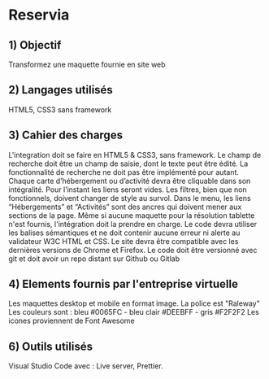 # Reservia

## 1) Objectif
Transformez une maquette fournie en site web

## 2) Langages utilisés
HTML5, CSS3 sans framework

## 3) Cahier des charges
L'integration doit se faire en HTML5 & CSS3, sans framework.
Le champ de recherche doit être un champ de saisie, dont le texte peut être édité. La fonctionnalité de recherche ne doit pas être implémenté pour autant.
Chaque carte d’hébergement ou d’activité devra être cliquable dans son intégralité. Pour l’instant les liens seront vides.
Les filtres, bien que non fonctionnels, doivent changer de style au survol.
Dans le menu, les liens “Hébergements” et “Activités” sont des ancres qui doivent mener aux sections de la page.
Même si aucune maquette pour la résolution tablette n'est fournis, l'intégration doit la prendre en charge.
Le code devra utiliser les balises sémantiques et ne doit contenir aucune erreur ni alerte au validateur W3C HTML et CSS.
Le site devra être compatible avec les dernières versions de Chrome et Firefox.
Le code doit être versionné avec git et doit avoir un repo distant sur Github ou Gitlab

## 4) Elements fournis par l'entreprise virtuelle
Les maquettes desktop et mobile en format image.
La police est "Raleway"
Les couleurs sont : bleu #0065FC - bleu clair #DEEBFF - gris #F2F2F2
Les icones proviennent de Font Awesome

## 6) Outils utilisés
Visual Studio Code avec : Live server, Prettier.
